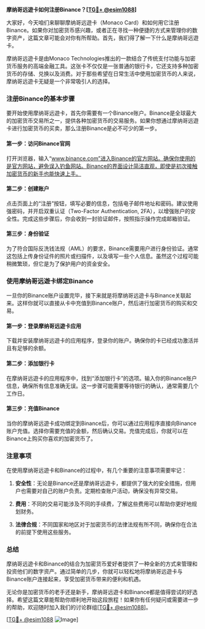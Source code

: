 **摩纳哥远遊卡如何注册Binance？[[TG💪+ @esim1088](https://t.me/s/esim1088)]**

大家好，今天咱们来聊聊摩纳哥远遊卡（Monaco Card）和如何用它注册Binance。如果你对加密货币感兴趣，或者正在寻找一种便捷的方式来管理你的数字资产，这篇文章可能会对你有所帮助。首先，我们得了解一下什么是摩纳哥远遊卡。

摩纳哥远遊卡是由Monaco Technologies推出的一款结合了传统支付功能与加密货币服务的高端金融工具。这张卡不仅仅是一张普通的银行卡，它还支持多种加密货币的存储、兑换以及消费。对于那些希望在日常生活中使用加密货币的人来说，摩纳哥远遊卡无疑是一个非常吸引人的选择。

### 注册Binance的基本步骤

要开始使用摩纳哥远遊卡，首先你需要有一个Binance账户。Binance是全球最大的加密货币交易所之一，提供各种加密货币的交易服务。如果你想通过摩纳哥远遊卡进行加密货币的买卖，那么注册Binance是必不可少的第一步。

#### 第一步：访问Binance官网

打开浏览器，输入“www.binance.com”进入Binance的官方网站。确保你使用的是官方网站，避免误入钓鱼网站。Binance的界面设计简洁直观，即使是初次接触加密货币的新手也能快速上手。

#### 第二步：创建账户

点击页面上的“注册”按钮，填写必要的信息，包括电子邮件地址和密码。建议使用强密码，并开启双重认证（Two-Factor Authentication, 2FA），以增强账户的安全性。完成这些步骤后，你会收到一封验证邮件，按照指示操作完成邮箱验证。

#### 第三步：身份验证

为了符合国际反洗钱法规（AML）的要求，Binance需要用户进行身份验证。通常这包括上传身份证件的照片或扫描件，以及填写一些个人信息。虽然这个过程可能稍微繁琐，但它是为了保护用户的资金安全。

### 使用摩纳哥远遊卡绑定Binance

一旦你的Binance账户设置完毕，接下来就是将摩纳哥远遊卡与Binance关联起来。这样你就可以直接从卡中充值到Binance账户，然后进行加密货币的购买和交易。

#### 第一步：登录摩纳哥远遊卡应用

下载并安装摩纳哥远遊卡的应用程序，登录你的账户。确保你的卡已经成功激活并且有足够的余额。

#### 第二步：添加银行卡

在摩纳哥远遊卡的应用程序中，找到“添加银行卡”的选项。输入你的Binance账户信息，确保所有信息准确无误。这一步骤可能需要等待银行的确认，通常需要几个工作日。

#### 第三步：充值Binance

当你的摩纳哥远遊卡成功绑定到Binance后，你可以通过应用程序直接向Binance账户充值。选择你需要充值的金额，然后确认交易。充值完成后，你就可以在Binance上购买你喜欢的加密货币了。

### 注意事项

在使用摩纳哥远遊卡和Binance的过程中，有几个重要的注意事项需要牢记：

1. **安全性**：无论是Binance还是摩纳哥远遊卡，都提供了强大的安全措施，但用户也需要对自己的账户负责。定期检查账户活动，确保没有异常交易。
   
2. **费用**：不同的交易可能涉及不同的手续费，了解这些费用可以帮助你更好地规划财务。

3. **法律合规**：不同国家和地区对于加密货币的法律法规有所不同，确保你在合法的前提下使用这些服务。

### 总结

摩纳哥远遊卡和Binance的结合为加密货币爱好者提供了一种全新的方式来管理和投资他们的数字资产。通过简单的几步，你就可以轻松地将摩纳哥远遊卡与Binance账户连接起来，享受加密货币带来的便利和机遇。

无论你是加密货币的老手还是新手，摩纳哥远遊卡和Binance都是值得尝试的好选择。希望这篇文章能帮助你顺利地开始这段旅程！如果你有任何疑问或需要进一步的帮助，欢迎随时加入我们的讨论群组[[TG💪+ @esim1088](https://t.me/s/esim1088)]。

[[TG💪+ @esim1088](https://t.me/s/esim1088) ![Image](https://i.postimg.cc/4NQfJmqS/Snipaste-2025-05-13-00-14-12.png)]